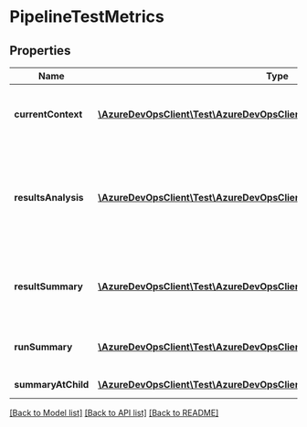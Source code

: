 # PipelineTestMetrics

## Properties
Name | Type | Description | Notes
------------ | ------------- | ------------- | -------------
**currentContext** | [**\AzureDevOpsClient\Test\AzureDevOpsClient\Test\Model\PipelineReference**](PipelineReference.md) | Reference of Pipeline instance for which test summary is calculated. | [optional] 
**resultsAnalysis** | [**\AzureDevOpsClient\Test\AzureDevOpsClient\Test\Model\ResultsAnalysis**](ResultsAnalysis.md) | This is the return value for metric ResultsAnalysis Results insights which include failure analysis, increase/decrease in results count analysis. | [optional] 
**resultSummary** | [**\AzureDevOpsClient\Test\AzureDevOpsClient\Test\Model\ResultSummary**](ResultSummary.md) | This is the return value for metric ResultSummary Results summary based on results outcome. | [optional] 
**runSummary** | [**\AzureDevOpsClient\Test\AzureDevOpsClient\Test\Model\RunSummary**](RunSummary.md) | This is the return value for metric RunSummary Run summary. | [optional] 
**summaryAtChild** | [**\AzureDevOpsClient\Test\AzureDevOpsClient\Test\Model\PipelineTestMetrics[]**](PipelineTestMetrics.md) | Summary at child node. | [optional] 

[[Back to Model list]](../README.md#documentation-for-models) [[Back to API list]](../README.md#documentation-for-api-endpoints) [[Back to README]](../README.md)


